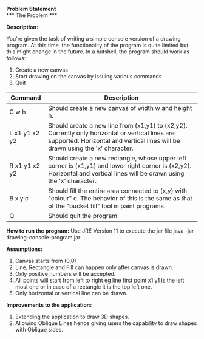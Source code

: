 **Problem Statement** <br />
*** The Problem ***

__Description:__

You're given the task of writing a simple console version of a drawing program. 
At this time, the functionality of the program is quite limited but this might change in the future. 
In a nutshell, the program should work as follows:
 1. Create a new canvas
 2. Start drawing on the canvas by issuing various commands
 3. Quit


|**Command** 	        |**Description**|
| --------------------- |-------------|
|C w h                  |Should create a new canvas of width w and height h.
|L x1 y1 x2 y2          |Should create a new line from (x1,y1) to (x2,y2). Currently only horizontal or vertical lines are supported. Horizontal and vertical lines will be drawn using the 'x' character.
|R x1 y1 x2 y2          |Should create a new rectangle, whose upper left corner is (x1,y1) and lower right corner is (x2,y2). Horizontal and vertical lines will be drawn using the 'x' character.
|B x y c                |Should fill the entire area connected to (x,y) with "colour" c. The behavior of this is the same as that of the "bucket fill" tool in paint programs.
|Q                      |Should quit the program.




**How to run the program:**
Use JRE Version 11 to execute the jar file
java -jar drawing-console-program.jar

**Assumptions:**
 1. Canvas starts from (0,0)
 2. Line, Rectangle and Fill can happen only after canvas is drawn.
 3. Only positive numbers will be accepted.
 4. All points will start from left to right eg line first point x1 y1 is the left most one or in case of a rectangle it is the top left one.
 5. Only horizontal or vertical line can be drawn.


**Improvements to the application:**
 1. Extending the application to draw 3D shapes.
 2. Allowing Oblique Lines hence giving users the capability to draw shapes with Oblique sides.


